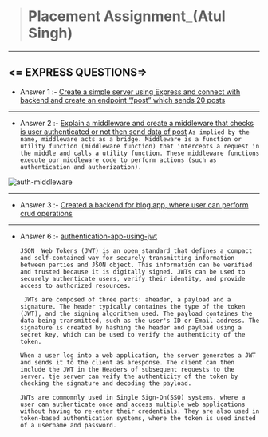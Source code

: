 > # Placement Assignment\_(Atul Singh)

---

## <= EXPRESS QUESTIONS=>

- Answer 1 :-
  [Create a simple server using Express and connect with backend and create an endpoint
  “/post” which sends 20 posts](<https://github.com/AtulSinghAtul/FullStack-JavaScript-Batch-2/tree/main/Placement%20Assignment_(Atul%20Singh)/express-questions/answer-1>)

---

- Answer 2 :- [Explain a middleware and create a middleware that checks is user authenticated or not
  then send data of post](<https://github.com/AtulSinghAtul/FullStack-JavaScript-Batch-2/tree/main/Placement%20Assignment_(Atul%20Singh)/express-questions/answer-2/Middleware-Authentication-App>)
  `As implied by the name, middleware acts as a bridge. Middleware is a function or utility function (middleware function) that intercepts a request in the middle and calls a utility function. These middleware functions execute our middleware code to perform actions (such as authentication and authorization). `

![auth-middleware](https://github.com/AtulSinghAtul/FullStack-JavaScript-Batch-2/assets/112545072/1eddb768-5590-468a-9067-e0fb67badc00)

---

- Answer 3 :-
  [Created a backend for blog app, where user can perform crud operations](<https://github.com/AtulSinghAtul/FullStack-JavaScript-Batch-2/tree/main/Placement%20Assignment_(Atul%20Singh)/express-questions/answer-3/backendForBlogApp>)

---

- Answer 6 :- [ authentication-app-using-jwt](<https://github.com/AtulSinghAtul/FullStack-JavaScript-Batch-2/tree/main/Placement%20Assignment_(Atul%20Singh)/express-questions/answer-6/Authentication-App>)

  `JSON  Web Tokens (JWT) is an open standard that defines a compact and self-contained way for securely transmitting information between parties and JSON object. This information can be verified and trusted because it is digitally signed. JWTs can be used to securely authenticate users, verify their identity, and provide access to authorized resources.`

  ` JWTs are composed of three parts: aheader, a payload and a signature. The header typically containes the type of the token (JWT), and the signing algorithem used. The payload containes the data being transmitted, such as the user's ID or Email address. The signature is created by hashing the header and payload using a secret key, which can be used to verify the authenticity of the token.`

  `When a user log into a web application, the server generates a JWT and sends it to the client as aresponse. The client can then include the JWT in the Headers of subsequent requests to the server. tje server can veify the authenticity of the token by checking the signature and decoding the payload.`

  `JWTs are commomnly used in Single Sign-On(SSO) systems, where a user can authenticate once and access multiple web applications without having to re-enter their credentials. They are also used in token-based authentication systems, where the token is used insted of a username and password. `
